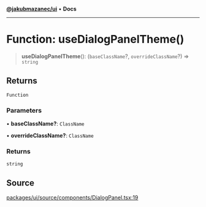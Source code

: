 [**@jakubmazanec/ui**](../README.md) • **Docs**

---

# Function: useDialogPanelTheme()

> **useDialogPanelTheme**(): (`baseClassName`?, `overrideClassName`?) => `string`

## Returns

`Function`

### Parameters

• **baseClassName?**: `ClassName`

• **overrideClassName?**: `ClassName`

### Returns

`string`

## Source

[packages/ui/source/components/DialogPanel.tsx:19](https://github.com/jakubmazanec/tools/blob/bb20df5276ddb119762948adc2cda520aef09f0f/packages/ui/source/components/DialogPanel.tsx#L19)
